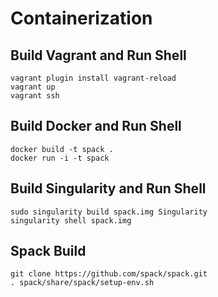 # Containerization

## Build Vagrant and Run Shell
```
vagrant plugin install vagrant-reload
vagrant up
vagrant ssh
```

## Build Docker and Run Shell
```
docker build -t spack .
docker run -i -t spack
```

## Build Singularity and Run Shell
```
sudo singularity build spack.img Singularity
singularity shell spack.img
```

## Spack Build
```
git clone https://github.com/spack/spack.git
. spack/share/spack/setup-env.sh
```
